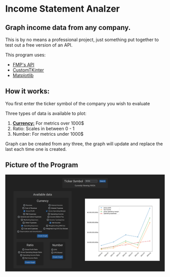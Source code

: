 # Income Statement Analzer

## Graph income data from any company. 

This is by no means a professional project, just something put together to test out a free version of an API.

This program uses:
- [FMP's API](https://site.financialmodelingprep.com/developer/docs)
- [CustomTKinter](https://felipetesc.github.io/CtkDocs/#/)
- [Matplotlib](https://matplotlib.org/stable/index.html)

## How it works:
You first enter the ticker symbol of the company you wish to evaluate

Three types of data is available to plot:
1. <u>**Currency:**</u> For metrics over 1000$
2. Ratio: Scales in between 0 - 1
3. Number: For metrics under 1000$

Graph can be created from any three, the graph will update and replace the last each time one is created.

## Picture of the Program
![Screenshot of the program in use](IncomeStatementAnalyzerScreenshot.png)
